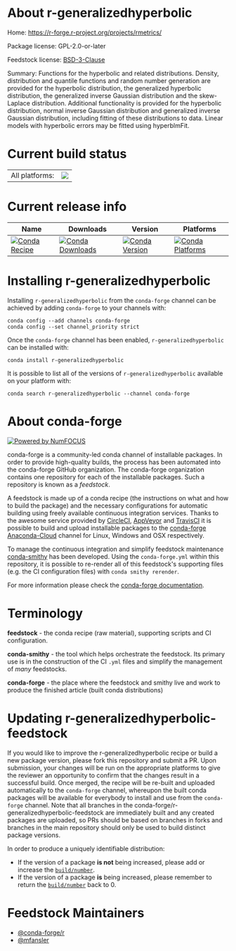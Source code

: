About r-generalizedhyperbolic
=============================

Home: https://r-forge.r-project.org/projects/rmetrics/

Package license: GPL-2.0-or-later

Feedstock license: [BSD-3-Clause](https://github.com/conda-forge/r-generalizedhyperbolic-feedstock/blob/master/LICENSE.txt)

Summary: Functions for the hyperbolic and related distributions. Density, distribution and quantile functions and random number generation are provided for the hyperbolic distribution, the generalized hyperbolic distribution, the generalized inverse Gaussian distribution and the skew-Laplace distribution. Additional functionality is provided for the hyperbolic distribution, normal inverse Gaussian distribution and generalized inverse Gaussian distribution, including fitting of these distributions to data. Linear models with hyperbolic errors may be fitted using hyperblmFit.

Current build status
====================


<table><tr><td>All platforms:</td>
    <td>
      <a href="https://dev.azure.com/conda-forge/feedstock-builds/_build/latest?definitionId=15082&branchName=master">
        <img src="https://dev.azure.com/conda-forge/feedstock-builds/_apis/build/status/r-generalizedhyperbolic-feedstock?branchName=master">
      </a>
    </td>
  </tr>
</table>

Current release info
====================

| Name | Downloads | Version | Platforms |
| --- | --- | --- | --- |
| [![Conda Recipe](https://img.shields.io/badge/recipe-r--generalizedhyperbolic-green.svg)](https://anaconda.org/conda-forge/r-generalizedhyperbolic) | [![Conda Downloads](https://img.shields.io/conda/dn/conda-forge/r-generalizedhyperbolic.svg)](https://anaconda.org/conda-forge/r-generalizedhyperbolic) | [![Conda Version](https://img.shields.io/conda/vn/conda-forge/r-generalizedhyperbolic.svg)](https://anaconda.org/conda-forge/r-generalizedhyperbolic) | [![Conda Platforms](https://img.shields.io/conda/pn/conda-forge/r-generalizedhyperbolic.svg)](https://anaconda.org/conda-forge/r-generalizedhyperbolic) |

Installing r-generalizedhyperbolic
==================================

Installing `r-generalizedhyperbolic` from the `conda-forge` channel can be achieved by adding `conda-forge` to your channels with:

```
conda config --add channels conda-forge
conda config --set channel_priority strict
```

Once the `conda-forge` channel has been enabled, `r-generalizedhyperbolic` can be installed with:

```
conda install r-generalizedhyperbolic
```

It is possible to list all of the versions of `r-generalizedhyperbolic` available on your platform with:

```
conda search r-generalizedhyperbolic --channel conda-forge
```


About conda-forge
=================

[![Powered by
NumFOCUS](https://img.shields.io/badge/powered%20by-NumFOCUS-orange.svg?style=flat&colorA=E1523D&colorB=007D8A)](https://numfocus.org)

conda-forge is a community-led conda channel of installable packages.
In order to provide high-quality builds, the process has been automated into the
conda-forge GitHub organization. The conda-forge organization contains one repository
for each of the installable packages. Such a repository is known as a *feedstock*.

A feedstock is made up of a conda recipe (the instructions on what and how to build
the package) and the necessary configurations for automatic building using freely
available continuous integration services. Thanks to the awesome service provided by
[CircleCI](https://circleci.com/), [AppVeyor](https://www.appveyor.com/)
and [TravisCI](https://travis-ci.com/) it is possible to build and upload installable
packages to the [conda-forge](https://anaconda.org/conda-forge)
[Anaconda-Cloud](https://anaconda.org/) channel for Linux, Windows and OSX respectively.

To manage the continuous integration and simplify feedstock maintenance
[conda-smithy](https://github.com/conda-forge/conda-smithy) has been developed.
Using the ``conda-forge.yml`` within this repository, it is possible to re-render all of
this feedstock's supporting files (e.g. the CI configuration files) with ``conda smithy rerender``.

For more information please check the [conda-forge documentation](https://conda-forge.org/docs/).

Terminology
===========

**feedstock** - the conda recipe (raw material), supporting scripts and CI configuration.

**conda-smithy** - the tool which helps orchestrate the feedstock.
                   Its primary use is in the construction of the CI ``.yml`` files
                   and simplify the management of *many* feedstocks.

**conda-forge** - the place where the feedstock and smithy live and work to
                  produce the finished article (built conda distributions)


Updating r-generalizedhyperbolic-feedstock
==========================================

If you would like to improve the r-generalizedhyperbolic recipe or build a new
package version, please fork this repository and submit a PR. Upon submission,
your changes will be run on the appropriate platforms to give the reviewer an
opportunity to confirm that the changes result in a successful build. Once
merged, the recipe will be re-built and uploaded automatically to the
`conda-forge` channel, whereupon the built conda packages will be available for
everybody to install and use from the `conda-forge` channel.
Note that all branches in the conda-forge/r-generalizedhyperbolic-feedstock are
immediately built and any created packages are uploaded, so PRs should be based
on branches in forks and branches in the main repository should only be used to
build distinct package versions.

In order to produce a uniquely identifiable distribution:
 * If the version of a package **is not** being increased, please add or increase
   the [``build/number``](https://docs.conda.io/projects/conda-build/en/latest/resources/define-metadata.html#build-number-and-string).
 * If the version of a package **is** being increased, please remember to return
   the [``build/number``](https://docs.conda.io/projects/conda-build/en/latest/resources/define-metadata.html#build-number-and-string)
   back to 0.

Feedstock Maintainers
=====================

* [@conda-forge/r](https://github.com/conda-forge/r/)
* [@mfansler](https://github.com/mfansler/)

